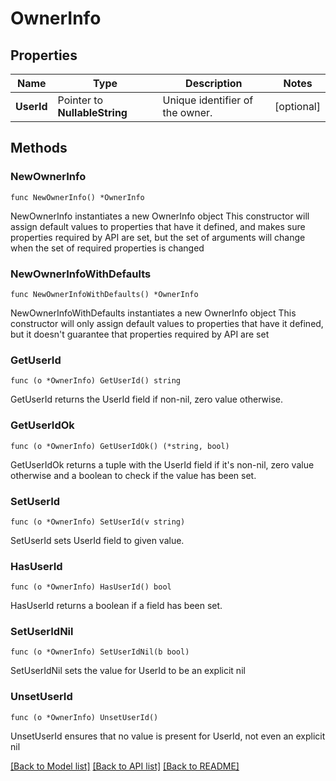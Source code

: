 # OwnerInfo

## Properties

Name | Type | Description | Notes
------------ | ------------- | ------------- | -------------
**UserId** | Pointer to **NullableString** | Unique identifier of the owner. | [optional] 

## Methods

### NewOwnerInfo

`func NewOwnerInfo() *OwnerInfo`

NewOwnerInfo instantiates a new OwnerInfo object
This constructor will assign default values to properties that have it defined,
and makes sure properties required by API are set, but the set of arguments
will change when the set of required properties is changed

### NewOwnerInfoWithDefaults

`func NewOwnerInfoWithDefaults() *OwnerInfo`

NewOwnerInfoWithDefaults instantiates a new OwnerInfo object
This constructor will only assign default values to properties that have it defined,
but it doesn't guarantee that properties required by API are set

### GetUserId

`func (o *OwnerInfo) GetUserId() string`

GetUserId returns the UserId field if non-nil, zero value otherwise.

### GetUserIdOk

`func (o *OwnerInfo) GetUserIdOk() (*string, bool)`

GetUserIdOk returns a tuple with the UserId field if it's non-nil, zero value otherwise
and a boolean to check if the value has been set.

### SetUserId

`func (o *OwnerInfo) SetUserId(v string)`

SetUserId sets UserId field to given value.

### HasUserId

`func (o *OwnerInfo) HasUserId() bool`

HasUserId returns a boolean if a field has been set.

### SetUserIdNil

`func (o *OwnerInfo) SetUserIdNil(b bool)`

 SetUserIdNil sets the value for UserId to be an explicit nil

### UnsetUserId
`func (o *OwnerInfo) UnsetUserId()`

UnsetUserId ensures that no value is present for UserId, not even an explicit nil

[[Back to Model list]](../README.md#documentation-for-models) [[Back to API list]](../README.md#documentation-for-api-endpoints) [[Back to README]](../README.md)


